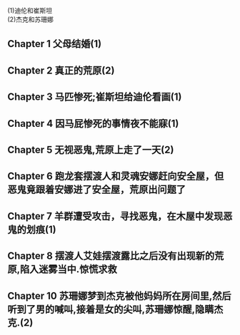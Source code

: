 (1)迪伦和崔斯坦  
(2)杰克和苏珊娜  
## Chapter 1 父母结婚(1)  
## Chapter 2 真正的荒原(2)  
## Chapter 3 马匹惨死;崔斯坦给迪伦看画(1)  
## Chapter 4 因马屁惨死的事情夜不能寐(1)  
## Chapter 5 无视恶鬼,荒原上走了一天(2)  
## Chapter 6 跑龙套摆渡人和灵魂安娜赶向安全屋，但恶鬼竟跟着安娜进了安全屋，荒原出问题了
## Chapter 7 羊群遭受攻击，寻找恶鬼，在木屋中发现恶鬼的划痕(1)  
## Chapter 8 摆渡人艾娃摆渡露比之后没有出现新的荒原,陷入迷雾当中.惊慌求救  
## Chapter 10 苏珊娜梦到杰克被他妈妈所在房间里,然后听到了男的喊叫,接着是女的尖叫,苏珊娜惊醒,隐瞒杰克.(2)  

